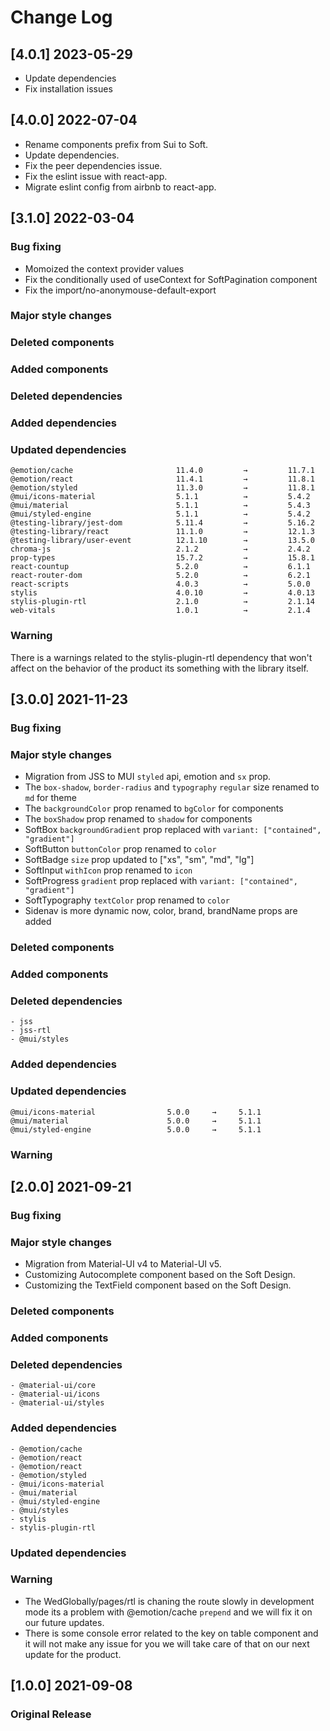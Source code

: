 # Change Log

## [4.0.1] 2023-05-29

- Update dependencies
- Fix installation issues

## [4.0.0] 2022-07-04

- Rename components prefix from Sui to Soft.
- Update dependencies.
- Fix the peer dependencies issue.
- Fix the eslint issue with react-app.
- Migrate eslint config from airbnb to react-app.

## [3.1.0] 2022-03-04

### Bug fixing

- Momoized the context provider values
- Fix the conditionally used of useContext for SoftPagination component
- Fix the import/no-anonymouse-default-export

### Major style changes

### Deleted components

### Added components

### Deleted dependencies

### Added dependencies

### Updated dependencies

```
@emotion/cache                       11.4.0         →         11.7.1
@emotion/react                       11.4.1         →         11.8.1
@emotion/styled                      11.3.0         →         11.8.1
@mui/icons-material                  5.1.1          →         5.4.2
@mui/material                        5.1.1          →         5.4.3
@mui/styled-engine                   5.1.1          →         5.4.2
@testing-library/jest-dom            5.11.4         →         5.16.2
@testing-library/react               11.1.0         →         12.1.3
@testing-library/user-event          12.1.10        →         13.5.0
chroma-js                            2.1.2          →         2.4.2
prop-types                           15.7.2         →         15.8.1
react-countup                        5.2.0          →         6.1.1
react-router-dom                     5.2.0          →         6.2.1
react-scripts                        4.0.3          →         5.0.0
stylis                               4.0.10         →         4.0.13
stylis-plugin-rtl                    2.1.0          →         2.1.14
web-vitals                           1.0.1          →         2.1.4
```

### Warning

There is a warnings related to the stylis-plugin-rtl dependency that won't affect on the behavior of the product its something with the library itself.

## [3.0.0] 2021-11-23

### Bug fixing

### Major style changes

- Migration from JSS to MUI `styled` api, emotion and `sx` prop.
- The `box-shadow`, `border-radius` and `typography` `regular` size renamed to `md` for theme
- The `backgroundColor` prop renamed to `bgColor` for components
- The `boxShadow` prop renamed to `shadow` for components
- SoftBox `backgroundGradient` prop replaced with `variant: ["contained", "gradient"]`
- SoftButton `buttonColor` prop renamed to `color`
- SoftBadge `size` prop updated to ["xs", "sm", "md", "lg"]
- SoftInput `withIcon` prop renamed to `icon`
- SoftProgress `gradient` prop replaced with `variant: ["contained", "gradient"]`
- SoftTypography `textColor` prop renamed to `color`
- Sidenav is more dynamic now, color, brand, brandName props are added

### Deleted components

### Added components

### Deleted dependencies

```
- jss
- jss-rtl
- @mui/styles
```

### Added dependencies

### Updated dependencies

```
@mui/icons-material                5.0.0     →     5.1.1
@mui/material                      5.0.0     →     5.1.1
@mui/styled-engine                 5.0.0     →     5.1.1
```

### Warning

## [2.0.0] 2021-09-21

### Bug fixing

### Major style changes

- Migration from Material-UI v4 to Material-UI v5.
- Customizing Autocomplete component based on the Soft Design.
- Customizing the TextField component based on the Soft Design.

### Deleted components

### Added components

### Deleted dependencies

```
- @material-ui/core
- @material-ui/icons
- @material-ui/styles
```

### Added dependencies

```
- @emotion/cache
- @emotion/react
- @emotion/react
- @emotion/styled
- @mui/icons-material
- @mui/material
- @mui/styled-engine
- @mui/styles
- stylis
- stylis-plugin-rtl
```

### Updated dependencies

### Warning

- The WedGlobally/pages/rtl is chaning the route slowly in development mode its a problem with @emotion/cache `prepend` and we will fix it on our future updates.
- There is some console error related to the key on table component and it will not make any issue for you we will take care of that on our next update for the product.

## [1.0.0] 2021-09-08

### Original Release
